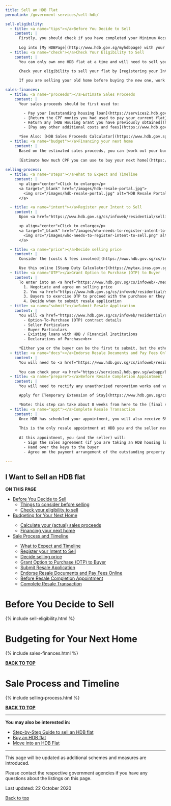 ```yaml
---
title: Sell an HDB Flat
permalink: /government-services/sell-hdb/

sell-eligibility:
  - title: <a name="tips"></a>Before You Decide to Sell
    content: |
      Firstly, you should check if you have completed your Minimum Occupation Period (MOP) of 5 years. 
      
      Log into [My HDBPage](http://www.hdb.gov.sg/myhdbpage) with your SingPass and check if you have met the MOP to sell your flat, under My Flat > Purchased Flat > Flat Details > Minimum Occupation Period (MOP).
  - title: <a name="check"></a>Check Your Eligibility to Sell
    content: |
      You can only own one HDB flat at a time and will need to sell your current home before you sign lease agreement of another HDB flat. 
      
      Check your eligibility to sell your flat by [registering your Intent to Sell](#sell) through the [HDB Resale Portal](https://services2.hdb.gov.sg/webapp/BB31AWDashboardWeb/BB31PLogin.jsp){:target="_blank"}.

      If you are selling your old home before buying the new one, work out your moving plans and decide if you need [temporary extension of stay](https://www.hdb.gov.sg/cs/infoweb/residential/selling-a-flat/procedures/temporary-extension-of-stay){:target="_blank"}.

sales-finances:
  - title: <a name="proceeds"></a>Estimate Sales Proceeds
    content: |
      Your sales proceeds should be first used to:

        - Pay your [outstanding housing loan](https://services2.hdb.gov.sg/webapp/AB03FININFO/AB03SSelAcc){:target="_blank"}
        - [Return the CPF monies you had used to pay your current flat](https://www.cpf.gov.sg/eSvc/Web/Schemes/PublicHousingWithdrawalStatement/Statement){:target="_blank"} including the interest that you could have earned if kept in the CPF Ordinary Account
        - Return any [HDB Housing Grant you have previously obtained](https://www.hdb.gov.sg/cs/infoweb/residential/buying-a-flat/resale/financing/cpf-housing-grants){:target="_blank"}, with 2.5% accrued interest
        - [Pay any other additional costs and fees](https://www.hdb.gov.sg/cs/infoweb/residential/selling-a-flat/financing/costs-and-fees){:target="_blank"} which could cost you close to S$3000 

      *See Also: [HDB Sales Proceeds Calculator](https://www.hdb.gov.sg/cs/infoweb/residential/selling-a-flat/financing/computing-your-estimated-sale-proceeds){:target="_blank"}*
  - title: <a name="budget"></a>Financing your next home
    content: |
      Based on the estimated sales proceeds, you can [work out your budget for next home](https://www.hdb.gov.sg/cs/infoweb/residential/financing-a-flat-purchase/stepbystep-guide-to-financial-planning/working-out-your-budget){:target="_blank"}.
      
      [Estimate how much CPF you can use to buy your next home](https://www.cpf.gov.sg/eSvc/Web/Schemes/CpfHousingUsage/Input1){:target="_blank"} or check your [CPF Housing Usage Limit](https://www.cpf.gov.sg/eSvc/Web/Schemes/CpfHousingUsage/Input1){:target="_blank"} so you do not use up your CPF savings for your home.
 
selling-process:
  - title: <a name="steps"></a>What to Expect and Timeline
    content: | 
      <p align="center">Click to enlarge</p>
      <a target="_blank" href="/images/hdb-resale-portal.jpg">
        <img src="/images/hdb-resale-portal.jpg" alt="HDB Resale Portal" style="width:300px">
      </a>

  - title: <a name="intent"></a>Register your Intent to Sell
    content: |
      Upon <a href="https://www.hdb.gov.sg/cs/infoweb/residential/selling-a-flat/procedures/register-intent-to-sell" target="_blank">registering your Intent to Sell</a>, HDB will confirm your eligibility to <a name="sell"></a>sell immediately. You will also receive information about the Ethnic Integration Policy/ Singapore Permanent Resident (EIP/ SPR) Quota for your block, status of upgrading, billing of upgrading costs, and recent transacted prices of nearby flats.

      <p align="center">Click to enlarge</p>
      <a target="_blank" href="/images/who-needs-to-register-intent-to-sell.png">
        <img src="/images/who-needs-to-register-intent-to-sell.png" alt="Register Intent to Sell" style="width:300px">
      </a>

  - title: <a name="price"></a>Decide selling price
    content: | 
      Consider the [costs & fees involved](https://www.hdb.gov.sg/cs/infoweb/residential/selling-a-flat/financing/costs-and-fees){:target="_blank"} (e.g. resale levy, stamp duty, property tax) when deciding your selling price.

      Use this online [Stamp Duty Calculator](https://mytax.iras.gov.sg/ESVWeb/default.aspx?target=MSDCalculatorIntro){:target="_blank"}  from the Inland Revenue Authority of Singapore website to calculate the stamp duty payable for your flat.
  - title: <a name="OTP"></a>Grant Option to Purchase (OTP) to Buyer 
    content: |
      To enter into an <a href="https://www.hdb.gov.sg/cs/infoweb/-/media/doc/EAPG/important-notes-on-option-to-purchase-1-jan-2018.pdf" target="_blank">OTP contract</a>, you need to:
        1. Negotiate and agree on selling price
        2. You <a href="https://www.hdb.gov.sg/cs/infoweb/residential/selling-a-flat/procedures/option-to-purchase" target="_blank">grant the OTP</a> to Buyer via <a href="https://services2.hdb.gov.sg/webapp/BB31ERESALE3/BB31SMain" target="_blank">HDB Resale Portal</a> and indicate the agreed Option Fee (between $1 and $1000).
        3. Buyers to exercise OTP to proceed with the purchase or they can let the OTP expire after 21 calendar days should they decide not proceed with the purchase.<br>
        4. Decide when to submit resale application
  - title: <a name="submit"></a>Submit Resale Application
    content: |
      You will <a href="https://www.hdb.gov.sg/cs/infoweb/residential/selling-a-flat/procedures/resale-application/additional-information-for-selling-a-resale-flat" target="_blank">require these documents</a> on hand:
        - Option-To-Purchase (OTP) contract details
        - Seller Particulars
        - Buyer Particulars
        - Existing loans with HDB / Financial Institutions
        - Declarations of Purchase<br>

      *Either you or the buyer can be the first to submit, but the other party must submit  within 7 calendar days. Seek your buyer’s agreement and indicate your request for temporary extension of stay when you submit your resale application.*
  - title: <a name="docs"></a>Endorse Resale Documents and Pay Fees Online
    content: |        
      You will need to <a href="https://www.hdb.gov.sg/cs/infoweb/residential/selling-a-flat/procedures/resale-application/after-submitting-a-resale-application-" target="_blank">endorse</a> the documents and pay necessary fees online before your resale application can be approved.
      
      You can check your <a href="https://services2.hdb.gov.sg/webapp/BB31AWDashboardWeb/BB31PLogin.jsp" target="_blank">resale application status</a> or get notified via SMS once HDB uploads the approval letter on the resale portal.<
  - title: <a name="prepare"></a>Before Resale Completion Appointment
    content: |
      You will need to rectify any unauthorised renovation works and vacate the flat before the  <a href="https://services2.hdb.gov.sg/webapp/BB31AWDashboardWeb/BB31PLogin.jsp" target="_blank">Resale Appointment</a> so that the buyer can take possession of the resale flat after. 

      Apply for [Temporary Extension of Stay](https://www.hdb.gov.sg/cs/infoweb/residential/selling-a-flat/procedures/temporary-extension-of-stay){:target="_blank"} if you are unable to vacate in time.

      *Note: this step can take about 8 weeks from here to the [final step of completing the resale transaction.](/government-services/selling-a-hdb/complete/)*
  - title: <a name="appt"></a>Complete Resale Transaction
    content: | 
      Once HDB has scheduled your appointment, you will also receive SMS notification on your <a href="https://services2.hdb.gov.sg/webapp/BB31AWDashboardWeb/BB31PLogin.jsp" target="_blank">appointment with HDB</a>. 
      
      This is the only resale appointment at HDB you and the seller need to attend. 
      
      At this appointment, you (and the seller) will:
        - Sign the sales agreement (if you are taking an HDB housing loan)
        - Hand over the keys to the buyer
        - Agree on the payment arrangement of the outstanding property tax with the buyer

---
```


## <a name="top"></a>I Want to Sell an HDB flat

<div id="toc_container">
<p class="toc_title"><b>ON THIS PAGE</b></p>
<ul class="toc_list">
  <li><a href="#plan">Before You Decide to Sell</a>
  <ul>
    <li><a href="#tips">Things to consider before selling</a></li>
    <li><a href="#check">Check your eligibility to sell</a></li>
  </ul>
</li>
<li><a href="#nexthome">Budgeting for Your Next Home</a></li>
  <ul>
    <li><a href="#proceeds">Calculate your (actual) sales proceeds</a></li>
    <li><a href="#budget">Financing your next home</a></li>
  </ul>
<li><a href="#timeline">Sale Process and Timeline</a></li>
  <ul>
    <li><a href="#steps">What to Expect and Timeline</a></li>
    <li><a href="#intent">Register your Intent to Sell</a></li>
    <li><a href="#price">Decide selling price</a></li>
    <li><a href="#OTP">Grant Option to Purchase (OTP) to Buyer</a></li>
    <li><a href="#submit">Submit Resale Application</a></li>
    <li><a href="#docs">Endorse Resale Documents and Pay Fees Online</a></li>
    <li><a href="#prepare">Before Resale Completion Appointment</a></li>
    <li><a href="#appt">Complete Resale Transaction</a></li>
  </ul>  
</ul>
</div>


# <a name="plan"></a>Before You Decide to Sell

{% include sell-eligibility.html %}


# <a name="nexthome"></a>Budgeting for Your Next Home

{% include sales-finances.html %}


[**BACK TO TOP**](#top)


# <a name="timeline"></a>Sale Process and Timeline

{% include selling-process.html %}


[**BACK TO TOP**](#top)

---------------------------------------
**You may also be interested in:**

- [Step-by-Step Guide to sell an HDB flat](/government-services/selling-a-hdb/overview/)
- [Buy an HDB flat](/government-services/buy-hdb/)
- [Move into an HDB Flat](/government-services/move-in/)
---------------------------------------


This page will be updated as additional schemes and measures are introduced.

Please contact the respective government agencies if you have any questions about the listings on this page.  

Last updated: 22 October 2020
 
[Back to top](#top)
